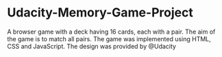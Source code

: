 # Udacity-Memory-Game-Project
A browser game with a deck having 16 cards, each with a pair. The aim of the game is to match all pairs. The game was implemented using HTML, CSS and JavaScript. The design was provided by @Udacity
